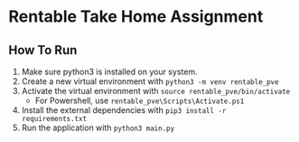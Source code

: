 # Rentable Take Home Assignment

## How To Run

1. Make sure python3 is installed on your system.
2. Create a new virtual environment with `python3 -m venv rentable_pve`
3. Activate the virtual environment with `source rentable_pve/bin/activate`
    - For Powershell, use `rentable_pve\Scripts\Activate.ps1`
4. Install the external dependencies with `pip3 install -r requirements.txt`
5. Run the application with `python3 main.py`